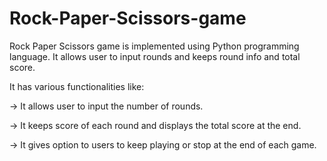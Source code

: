 # Rock-Paper-Scissors-game

Rock Paper Scissors game is implemented using Python programming language. It allows user to input rounds and keeps round info and total score.

It has various functionalities like:

-> It allows user to input the number of rounds.

-> It keeps score of each round and displays the total score at the end.

-> It gives option to users to keep playing or stop at the end of each game.
